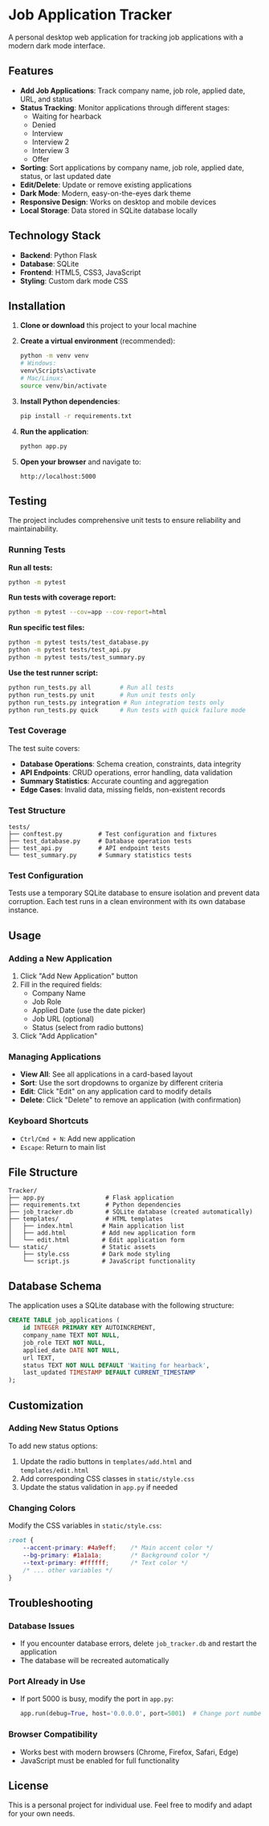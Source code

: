 # Job Application Tracker

A personal desktop web application for tracking job applications with a modern dark mode interface.

## Features

- **Add Job Applications**: Track company name, job role, applied date, URL, and status
- **Status Tracking**: Monitor applications through different stages:
  - Waiting for hearback
  - Denied
  - Interview
  - Interview 2
  - Interview 3
  - Offer
- **Sorting**: Sort applications by company name, job role, applied date, status, or last updated date
- **Edit/Delete**: Update or remove existing applications
- **Dark Mode**: Modern, easy-on-the-eyes dark theme
- **Responsive Design**: Works on desktop and mobile devices
- **Local Storage**: Data stored in SQLite database locally

## Technology Stack

- **Backend**: Python Flask
- **Database**: SQLite
- **Frontend**: HTML5, CSS3, JavaScript
- **Styling**: Custom dark mode CSS

## Installation

1. **Clone or download** this project to your local machine

2. **Create a virtual environment** (recommended):
   ```bash
   python -m venv venv
   # Windows:
   venv\Scripts\activate
   # Mac/Linux:
   source venv/bin/activate
   ```

3. **Install Python dependencies**:
   ```bash
   pip install -r requirements.txt
   ```

4. **Run the application**:
   ```bash
   python app.py
   ```

5. **Open your browser** and navigate to:
   ```
   http://localhost:5000
   ```

## Testing

The project includes comprehensive unit tests to ensure reliability and maintainability.

### Running Tests

**Run all tests:**
```bash
python -m pytest
```

**Run tests with coverage report:**
```bash
python -m pytest --cov=app --cov-report=html
```

**Run specific test files:**
```bash
python -m pytest tests/test_database.py
python -m pytest tests/test_api.py
python -m pytest tests/test_summary.py
```

**Use the test runner script:**
```bash
python run_tests.py all        # Run all tests
python run_tests.py unit       # Run unit tests only
python run_tests.py integration # Run integration tests only
python run_tests.py quick      # Run tests with quick failure mode
```

### Test Coverage

The test suite covers:
- **Database Operations**: Schema creation, constraints, data integrity
- **API Endpoints**: CRUD operations, error handling, data validation
- **Summary Statistics**: Accurate counting and aggregation
- **Edge Cases**: Invalid data, missing fields, non-existent records

### Test Structure

```
tests/
├── conftest.py          # Test configuration and fixtures
├── test_database.py     # Database operation tests
├── test_api.py          # API endpoint tests
└── test_summary.py      # Summary statistics tests
```

### Test Configuration

Tests use a temporary SQLite database to ensure isolation and prevent data corruption. Each test runs in a clean environment with its own database instance.

## Usage

### Adding a New Application
1. Click "Add New Application" button
2. Fill in the required fields:
   - Company Name
   - Job Role
   - Applied Date (use the date picker)
   - Job URL (optional)
   - Status (select from radio buttons)
3. Click "Add Application"

### Managing Applications
- **View All**: See all applications in a card-based layout
- **Sort**: Use the sort dropdowns to organize by different criteria
- **Edit**: Click "Edit" on any application card to modify details
- **Delete**: Click "Delete" to remove an application (with confirmation)

### Keyboard Shortcuts
- `Ctrl/Cmd + N`: Add new application
- `Escape`: Return to main list

## File Structure

```
Tracker/
├── app.py                 # Flask application
├── requirements.txt       # Python dependencies
├── job_tracker.db         # SQLite database (created automatically)
├── templates/             # HTML templates
│   ├── index.html        # Main application list
│   ├── add.html          # Add new application form
│   └── edit.html         # Edit application form
└── static/               # Static assets
    ├── style.css         # Dark mode styling
    └── script.js         # JavaScript functionality
```

## Database Schema

The application uses a SQLite database with the following structure:

```sql
CREATE TABLE job_applications (
    id INTEGER PRIMARY KEY AUTOINCREMENT,
    company_name TEXT NOT NULL,
    job_role TEXT NOT NULL,
    applied_date DATE NOT NULL,
    url TEXT,
    status TEXT NOT NULL DEFAULT 'Waiting for hearback',
    last_updated TIMESTAMP DEFAULT CURRENT_TIMESTAMP
);
```

## Customization

### Adding New Status Options
To add new status options:
1. Update the radio buttons in `templates/add.html` and `templates/edit.html`
2. Add corresponding CSS classes in `static/style.css`
3. Update the status validation in `app.py` if needed

### Changing Colors
Modify the CSS variables in `static/style.css`:
```css
:root {
    --accent-primary: #4a9eff;    /* Main accent color */
    --bg-primary: #1a1a1a;        /* Background color */
    --text-primary: #ffffff;      /* Text color */
    /* ... other variables */
}
```

## Troubleshooting

### Database Issues
- If you encounter database errors, delete `job_tracker.db` and restart the application
- The database will be recreated automatically

### Port Already in Use
- If port 5000 is busy, modify the port in `app.py`:
  ```python
  app.run(debug=True, host='0.0.0.0', port=5001)  # Change port number
  ```

### Browser Compatibility
- Works best with modern browsers (Chrome, Firefox, Safari, Edge)
- JavaScript must be enabled for full functionality

## License

This is a personal project for individual use. Feel free to modify and adapt for your own needs.

